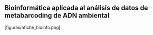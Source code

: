 ## Bioinformática aplicada al análisis de datos de metabarcoding de ADN ambiental

[figuras/afiche_bioinfo.png]